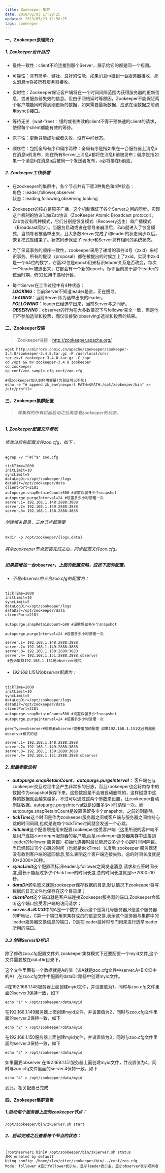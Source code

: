 ```yaml
---
title: Zookeeper 集群
date: 2018/02/03 17:29:25
updated: 2019/05/23 12:50:25
tags: zookeeper
---
```

#### 一、Zookeeper原理简介

##### 1. Zookeeper设计目的

- 最终一致性：client不论连接到那个Server，展示给它的都是同一个视图。  

- 可靠性：具有简单、健壮、良好的性能、如果消息m被到一台服务器接收，那么消息m将被所有服务器接收。
- 实时性：Zookeeper保证客户端将在一个时间间隔范围内获得服务器的更新信息，或者服务器失效的信息。但由于网络延时等原因，Zookeeper不能保证两个客户端能同时得到刚更新的数据，如果需要最新数据，应该在读数据之前调用sync()接口。  
<!--more-->
- 等待无关（wait-free）：慢的或者失效的client不得干预快速的client的请求，使得每个client都能有效的等待。  

- 原子性：更新只能成功或者失败，没有中间状态。  

- 顺序性：包括全局有序和偏序两种：全局有序是指如果在一台服务器上消息a在消息b前发布，则在所有Server上消息a都将在消息b前被发布；偏序是指如果一个消息b在消息a后被同一个发送者发布，a必将排在b前面。

##### 2. Zookeeper工作原理

- 在zookeeper的集群中，各个节点共有下面3种角色和4种状态：   
角色：leader,follower,observer  
状态：leading,following,observing,looking

- Zookeeper的核心是原子广播，这个机制保证了各个Server之间的同步。实现这个机制的协议叫做Zab协议（ZooKeeper Atomic Broadcast protocol）。Zab协议有两种模式，它们分别是恢复模式（Recovery选主）和广播模式（Broadcast同步）。当服务启动或者在领导者崩溃后，Zab就进入了恢复模式，当领导者被选举出来，且大多数Server完成了和leader的状态同步以后，恢复模式就结束了。状态同步保证了leader和Server具有相同的系统状态。

- 为了保证事务的顺序一致性，zookeeper采用了递增的事务id号（zxid）来标识事务。所有的提议（proposal）都在被提出的时候加上了zxid。实现中zxid是一个64位的数字，它高32位是epoch用来标识leader关系是否改变，每次一个leader被选出来，它都会有一个新的epoch，标识当前属于那个leader的统治时期。低32位用于递增计数。

- 每个Server在工作过程中有4种状态：  
***LOOKING***：当前Server不知道leader是谁，正在搜寻。  
***LEADING***：当前Server即为选举出来的leader。   
***FOLLOWING***：leader已经选举出来，当前Server与之同步。   
***OBSERVING***：observer的行为在大多数情况下与follower完全一致，但是他们不参加选举和投票，而仅仅接受(observing)选举和投票的结果。  
#### 二、Zookeeper安装
> Zookeeper链接：http://zookeeper.apache.org/
```
wget http://mirrors.cnnic.cn/apache/zookeeper/zookeeper-3.4.8/zookeeper-3.4.8.tar.gz -P /usr/local/src/
tar zxvf zookeeper-3.4.8.tar.gz -C /opt
cd /opt && mv zookeeper-3.4.8 zookeeper
cd zookeeper
cp conf/zoo_sample.cfg conf/zoo.cfg

#把zookeeper加入到环境变量(为验证可以不加)
echo -e "# append zk_env\nexport PATH=$PATH:/opt/zookeeper/bin" >> /etc/profile
```
#### 三、Zookeeper集群配置
> ###### 等集群的所有机器启动之后再查看zookeeper的状态。
##### 1. Zookeeper配置文件修改
###### 修改过后的配置文件zoo.cfg，如下：
```
egrep -v "^#|^$" zoo.cfg
```
```
tickTime=2000
initLimit=10
syncLimit=5
dataLogDir=/opt/zookeeper/logs
dataDir=/opt/zookeeper/data
clientPort=2181
autopurge.snapRetainCount=500 #设置保留多少个snapshot
autopurge.purgeInterval=24 #设置多少小时清理一次
server.1= 192.168.1.148:2888:3888
server.2= 192.168.1.149:2888:3888
server.3= 192.168.1.150:2888:3888

```
###### 创建相关目录，三台节点都需要
```
mkdir -p /opt/zookeeper/{logs,data}
```
###### 其余zookeeper节点安装完成之后，同步配置文件zoo.cfg。

##### *如果要增加一台observer，上面的配置忽略，应按下面的配置。*
- ###### 不是observer的三台zoo.cfg的配置为：
```
tickTime=2000
initLimit=10
syncLimit=5
dataLogDir=/opt/zookeeper/logs
dataDir=/opt/zookeeper/data
clientPort=2181

autopurge.snapRetainCount=500 #设置保留多少个snapshot

autopurge.purgeInterval=24 #设置多少小时清理一次

server.1= 192.168.1.148:2888:3888
server.2= 192.168.1.149:2888:3888
server.3= 192.168.1.150:2888:3888
server.4= 192.168.1.151:2888:3888:observer
 #告诉集群192.168.1.151是observer模式

```
- ###### 192.168.1.151的observer配置为：
```
tickTime=2000
initLimit=10
syncLimit=5
dataLogDir=/opt/zookeeper/logs
dataDir=/opt/zookeeper/data
clientPort=2181
autopurge.snapRetainCount=500 #设置保留多少个snapshot
autopurge.purgeInterval=24 #设置多少小时清理一次

peerType=observer#观察者observer需要增加的配置 如果192.168.1.151这台机器是observer模式的话

server.1= 192.168.1.148:2888:3888
server.2= 192.168.1.149:2888:3888
server.3= 192.168.1.150:2888:3888
server.4= 192.168.1.151:2888:3888:observer
```
  
  
##### 2. 配置参数说明

- ***autopurge.snapRetainCount，autopurge.purgeInterval：***
客户端在与zookeeper交互过程中会产生非常多的日志，而且zookeeper也会将内存中的数据作为snapshot保存下来，这些数据是不会被自动删除的，这样磁盘中这样的数据就会越来越多。不过可以通过这两个参数来设置，让zookeeper自动删除数据。autopurge.purgeInterval就是设置多少小时清理一次。而autopurge.snapRetainCount是设置保留多少个snapshot，之前的则删除。
- ***tickTime***这个时间是作为zookeeper服务器之间或客户端与服务器之间维持心跳的时间间隔,也就是说每个tickTime时间就会发送一个心跳。
- ***initLimit***这个配置项是用来配置zookeeper接受客户端（这里所说的客户端不是用户连接zookeeper服务器的客户端,而是zookeeper服务器集群中连接到leader的follower 服务器）初始化连接时最长能忍受多少个心跳时间间隔数。<br>当已经超过10个心跳的时间（也就是tickTime）长度后 zookeeper 服务器还没有收到客户端的返回信息,那么表明这个客户端连接失败。总的时间长度就是 10*2000=20秒。
- ***syncLimit***这个配置项标识leader与follower之间发送消息,请求和应答时间长度,最长不能超过多少个tickTime的时间长度,总的时间长度就是5*2000=10秒。
- ***dataDir***顾名思义就是zookeeper保存数据的目录,默认情况下zookeeper将写数据的日志文件也保存在这个目录里；
- ***clientPort***这个端口就是客户端连接Zookeeper服务器的端口,Zookeeper会监听这个端口接受客户端的访问请求；
- ***server.A=B:C:D***中的A是一个数字,表示这个是第几号服务器,B是这个服务器的IP地址，C第一个端口用来集群成员的信息交换,表示这个服务器与集群中的leader服务器交换信息的端口，D是在leader挂掉时专门用来进行选举leader所用的端口。
#####  3.3 创建ServerID标识

除了修改zoo.cfg配置文件外,zookeeper集群模式下还要配置一个myid文件,这个文件需要放在dataDir目录下。

这个文件里面有一个数据就是A的值（该A就是zoo.cfg文件中server.A=B:C:D中的A）,在zoo.cfg文件中配置的dataDir路径中创建myid文件。

#在192.168.1.148服务器上面创建myid文件，并设置值为1，同时与zoo.cfg文件里面的server.1保持一致，如下
```
echo "1" > /opt/zookeeper/data/myid
```
在192.168.1.149服务器上面创建myid文件，并设置值为2，同时与zoo.cfg文件里面的server.2保持一致，如下
```
echo "2" > /opt/zookeeper/data/myid
```
在192.168.1.150服务器上面创建myid文件，并设置值为3，同时与zoo.cfg文件里面的server.3保持一致，如下
```
echo "3" > /opt/zookeeper/data/myid
```

如果需要observer 在192.168.1.151服务器上面创建myid文件，并设置值为4，同时与zoo.cfg文件里面的server.4保持一致，如下
```
echo "4" > /opt/zookeeper/data/myid
```
到此，相关配置已完成  

#### 四、Zookeeper集群查看

#####  1.启动每个服务器上面的zookeeper节点：
```
/opt/zookeeper/bin/zkServer.sh start
```
#####  2、启动完成之后查看每个节点的状态：
```

[root@server1 bin]# /opt/zookeeper/bin/zkServer.sh status
JMX enabled by default
Using config: /home/xlzx/otter/zookeeper/bin/../conf/zoo.cfg
Mode: follower #显示follower表示从，显示leader表示主，显示observer表示观察者
```